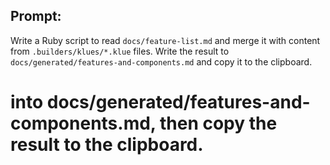 ## Prompt:

Write a Ruby script to read `docs/feature-list.md` and merge it with content from `.builders/klues/*.klue` files.
Write the result to `docs/generated/features-and-components.md` and copy it to the clipboard.
# into docs/generated/features-and-components.md, then copy the result to the clipboard.

